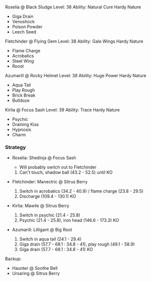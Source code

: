 Roselia @ Black Sludge
Level: 38
Ability: Natural Cure
Hardy Nature
- Giga Drain
- Venoshock
- Poison Powder
- Leech Seed

Fletchinder @ Flying Gem
Level: 38
Ability: Gale Wings
Hardy Nature
- Flame Charge
- Acrobatics
- Steel Wing
- Roost

Azumarill @ Rocky Helmet
Level: 38
Ability: Huge Power
Hardy Nature
- Aqua Tail
- Play Rough
- Brick Break
- Bulldoze

Kirlia @ Focus Sash
Level: 39
Ability: Trace
Hardy Nature
- Psychic
- Draining Kiss
- Hypnosis
- Charm

### Strategy

- Roselia: Shedinja @ Focus Sash

    * Will probably switch out to Fletchinder

    1. Can't touch, shadow ball (43.2 - 52.5) until KO

- Fletchinder: Manectric @ Sitrus Berry

    1. Switch in acrobatics (34.2 - 40.9) / flame charge (23.8 - 29.5)
    2. Discharge (109.4 - 130.1) KO

- Kirlia: Mawile @ Sitrus Berry

    1. Switch in psychic (21.4 - 25.8)
    2. Psychic (21.4 - 25.8), iron head (146.6 - 173.3) KO

- Azumarill: Lilligant @ Big Root

    1. Switch in aqua tail (24.1 - 29.4)
    2. Giga drain (57.7 - 68.1 : 34.8 - 41), play rough (49.1 - 58.9)
    3. Giga drain (57.7 - 68.1 : 34.8 - 41) KO

Backup:
- Haunter @ Soothe Bell
- Ursaring @ Sitrus Berry